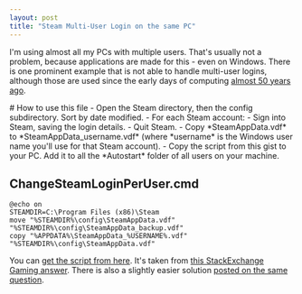 ```yaml
---
layout: post
title: "Steam Multi-User Login on the same PC"
---
```

I'm using almost all my PCs with multiple users. That's usually not a problem, because applications are made for this - even on Windows. There is one prominent example that is not able to handle multi-user logins, although those are used since the early days of computing [almost 50 years ago][0].

<script src="https://gist.github.com/MoriTanosuke/d5e47bd759bf868cecadeea5ae5edb44.js"></script>
<noscript>
# How to use this file
- Open the Steam directory, then the config subdirectory. Sort by date modified.
- For each Steam account:
 - Sign into Steam, saving the login details.
 - Quit Steam.
 - Copy *SteamAppData.vdf* to *SteamAppData_username.vdf* (where *username* is the Windows user name you'll use for that Steam account).
- Copy the script from this gist to your PC. Add it to all the *Autostart* folder of all users on your machine.

## ChangeSteamLoginPerUser.cmd
````
@echo on
STEAMDIR=C:\Program Files (x86)\Steam
move "%STEAMDIR%\config\SteamAppData.vdf" "%STEAMDIR%\config\SteamAppData_backup.vdf"
copy "%APPDATA%\SteamAppData_%USERNAME%.vdf" "%STEAMDIR%\config\SteamAppData.vdf"
````
</noscript>

You can [get the script from here][1]. It's taken from [this StackExchange Gaming answer][2]. There is also a slightly easier solution [posted on the same question][3].

[0]: https://en.wikipedia.org/wiki/Unix#History
[1]: https://gist.github.com/MoriTanosuke/d5e47bd759bf868cecadeea5ae5edb44
[2]: http://gaming.stackexchange.com/a/98566/10191
[3]: http://gaming.stackexchange.com/a/40762/10191
